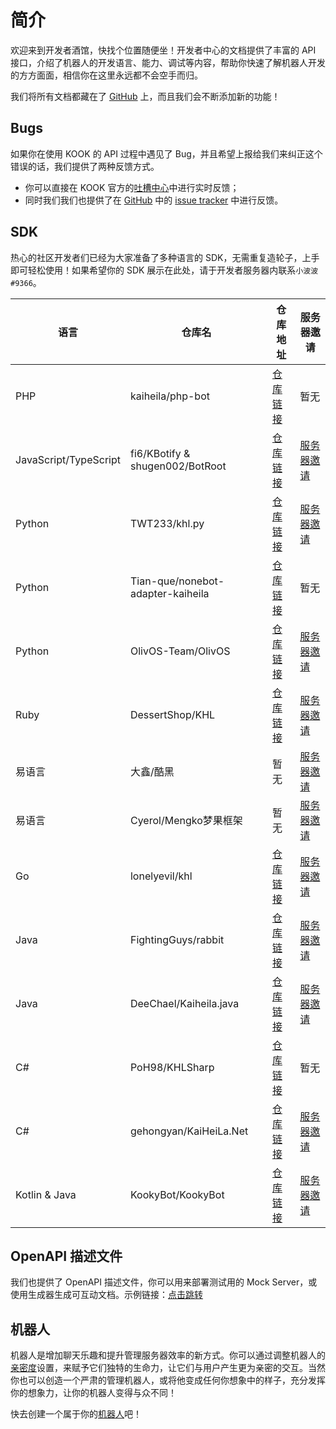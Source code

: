 # 简介

欢迎来到开发者酒馆，快找个位置随便坐！开发者中心的文档提供了丰富的 API 接口，介绍了机器人的开发语言、能力、调试等内容，帮助你快速了解机器人开发的方方面面，相信你在这里永远都不会空手而归。

我们将所有文档都藏在了 [GitHub](https://github.com/kaiheila/api-docs) 上，而且我们会不断添加新的功能！

## Bugs

如果你在使用 KOOK 的 API 过程中遇见了 Bug，并且希望上报给我们来纠正这个错误的话，我们提供了两种反馈方式。

- 你可以直接在 KOOK 官方的[吐槽中心](https://kook.top/B6A7bw)中进行实时反馈；
- 同时我们我们也提供了在 [GitHub](https://github.com/kaiheila/api-docs) 中的 [issue tracker](https://github.com/kaiheila/api-docs) 中进行反馈。

## SDK

热心的社区开发者们已经为大家准备了多种语言的 SDK，无需重复造轮子，上手即可轻松使用！如果希望你的 SDK 展示在此处，请于开发者服务器内联系`小波波#9366`。

| 语言                  | 仓库名                            | 仓库地址                                                         | 服务器邀请                             |
| --------------------- | --------------------------------- | ---------------------------------------------------------------- | -------------------------------------- |
| PHP                   | kaiheila/php-bot                  | [仓库链接](https://github.com/kaiheila/php-bot)                  | 暂无                                   |
| JavaScript/TypeScript | fi6/KBotify & shugen002/BotRoot   | [仓库链接](https://github.com/fi6/kBotify)                       | [服务器邀请](https://kook.top/GO6qHj) |
| Python                | TWT233/khl.py                     | [仓库链接](https://github.com/TWT233/khl.py)                     | [服务器邀请](https://kook.top/JJE0Es) |
| Python                | Tian-que/nonebot-adapter-kaiheila | [仓库链接](https://github.com/Tian-que/nonebot-adapter-kaiheila) | 暂无                                   |
| Python                | OlivOS-Team/OlivOS                | [仓库链接](https://github.com/OlivOS-Team/OlivOS)                | [服务器邀请](https://kook.top/8orLDo) |
| Ruby                  | DessertShop/KHL                   | [仓库链接](https://github.com/DessertShop/KHL)                   | [服务器邀请](https://kook.top/ie2ymJ) |
| 易语言                | 大鑫/酷黑                         | 暂无                                                             | [服务器邀请](https://kook.top/GymA7P) |
| 易语言                | Cyerol/Mengko梦果框架              | 暂无                                                             | [服务器邀请](https://kook.top/OMWqzw)|
| Go                    | lonelyevil/khl                    | [仓库链接](https://github.com/lonelyevil/khl)                    | [服务器邀请](https://kook.top/r5s1WO) |
| Java                  | FightingGuys/rabbit               | [仓库链接](https://github.com/FightingGuys/rabbit)               | [服务器邀请](https://kook.top/O9A5AY) |
| Java                  | DeeChael/Kaiheila.java            | [仓库链接](https://github.com/DeeChael/Kaiheila.java)            | [服务器邀请](https://kook.top/9RB96R) |
| C#                    | PoH98/KHLSharp                    | [仓库链接](https://github.com/PoH98/KHLBotSharp)                 | 暂无                                   |
| C#                    | gehongyan/KaiHeiLa.Net            | [仓库链接](https://github.com/gehongyan/KaiHeiLa.Net)            | [服务器邀请](https://kook.top/EvxnOb) |
| Kotlin & Java         | KookyBot/KookyBot                 | [仓库链接](https://github.com/KookyBot/KookyBot)                 | [服务器邀请](https://kaihei.co/kGIIUS) |

## OpenAPI 描述文件

我们也提供了 OpenAPI 描述文件，你可以用来部署测试用的 Mock Server，或使用生成器生成可互动文档。示例链接：[点击跳转](https://fi6.github.io/kaiheila-api-docs/oas/rapidoc-view.html)

## 机器人

机器人是增加聊天乐趣和提升管理服务器效率的新方式。你可以通过调整机器人的[亲密度](https://developer.kaiheila.cn/bot)设置，来赋予它们独特的生命力，让它们与用户产生更为亲密的交互。当然你也可以创造一个严肃的管理机器人，或将他变成任何你想象中的样子，充分发挥你的想象力，让你的机器人变得与众不同！

快去创建一个属于你的[机器人](https://developer.kaiheila.cn/bot)吧！
